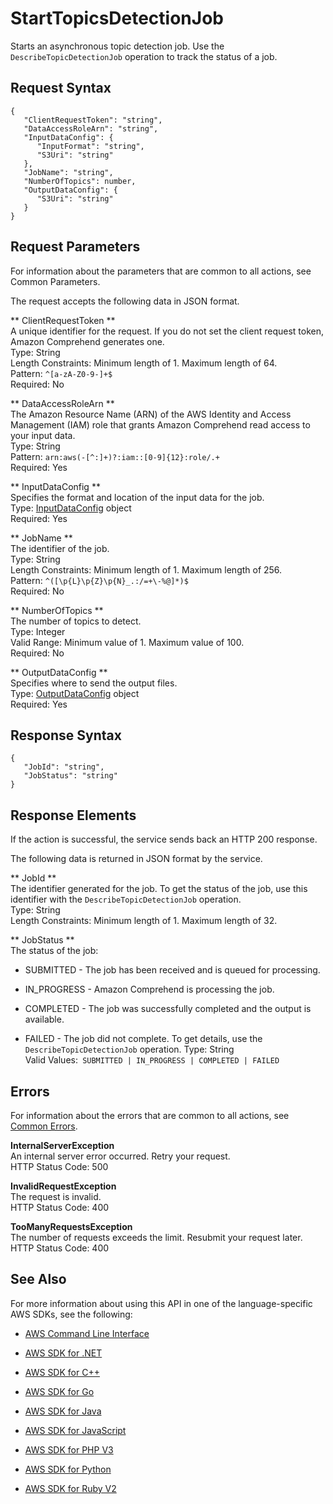 # StartTopicsDetectionJob<a name="API_StartTopicsDetectionJob"></a>

Starts an asynchronous topic detection job\. Use the `DescribeTopicDetectionJob` operation to track the status of a job\.

## Request Syntax<a name="API_StartTopicsDetectionJob_RequestSyntax"></a>

```
{
   "ClientRequestToken": "string",
   "DataAccessRoleArn": "string",
   "InputDataConfig": { 
      "InputFormat": "string",
      "S3Uri": "string"
   },
   "JobName": "string",
   "NumberOfTopics": number,
   "OutputDataConfig": { 
      "S3Uri": "string"
   }
}
```

## Request Parameters<a name="API_StartTopicsDetectionJob_RequestParameters"></a>

For information about the parameters that are common to all actions, see Common Parameters\.

The request accepts the following data in JSON format\.

 ** ClientRequestToken **   
A unique identifier for the request\. If you do not set the client request token, Amazon Comprehend generates one\.  
Type: String  
Length Constraints: Minimum length of 1\. Maximum length of 64\.  
Pattern: `^[a-zA-Z0-9-]+$`   
Required: No

 ** DataAccessRoleArn **   
The Amazon Resource Name \(ARN\) of the AWS Identity and Access Management \(IAM\) role that grants Amazon Comprehend read access to your input data\.   
Type: String  
Pattern: `arn:aws(-[^:]+)?:iam::[0-9]{12}:role/.+`   
Required: Yes

 ** InputDataConfig **   
Specifies the format and location of the input data for the job\.  
Type: [InputDataConfig](API_InputDataConfig.md) object  
Required: Yes

 ** JobName **   
The identifier of the job\.  
Type: String  
Length Constraints: Minimum length of 1\. Maximum length of 256\.  
Pattern: `^([\p{L}\p{Z}\p{N}_.:/=+\-%@]*)$`   
Required: No

 ** NumberOfTopics **   
The number of topics to detect\.  
Type: Integer  
Valid Range: Minimum value of 1\. Maximum value of 100\.  
Required: No

 ** OutputDataConfig **   
Specifies where to send the output files\.  
Type: [OutputDataConfig](API_OutputDataConfig.md) object  
Required: Yes

## Response Syntax<a name="API_StartTopicsDetectionJob_ResponseSyntax"></a>

```
{
   "JobId": "string",
   "JobStatus": "string"
}
```

## Response Elements<a name="API_StartTopicsDetectionJob_ResponseElements"></a>

If the action is successful, the service sends back an HTTP 200 response\.

The following data is returned in JSON format by the service\.

 ** JobId **   
The identifier generated for the job\. To get the status of the job, use this identifier with the `DescribeTopicDetectionJob` operation\.  
Type: String  
Length Constraints: Minimum length of 1\. Maximum length of 32\.

 ** JobStatus **   
The status of the job:   

+ SUBMITTED \- The job has been received and is queued for processing\.

+ IN\_PROGRESS \- Amazon Comprehend is processing the job\.

+ COMPLETED \- The job was successfully completed and the output is available\.

+ FAILED \- The job did not complete\. To get details, use the `DescribeTopicDetectionJob` operation\.
Type: String  
Valid Values:` SUBMITTED | IN_PROGRESS | COMPLETED | FAILED` 

## Errors<a name="API_StartTopicsDetectionJob_Errors"></a>

For information about the errors that are common to all actions, see [Common Errors](CommonErrors.md)\.

 **InternalServerException**   
An internal server error occurred\. Retry your request\.  
HTTP Status Code: 500

 **InvalidRequestException**   
The request is invalid\.  
HTTP Status Code: 400

 **TooManyRequestsException**   
The number of requests exceeds the limit\. Resubmit your request later\.  
HTTP Status Code: 400

## See Also<a name="API_StartTopicsDetectionJob_SeeAlso"></a>

For more information about using this API in one of the language\-specific AWS SDKs, see the following:

+  [AWS Command Line Interface](http://docs.aws.amazon.com/goto/aws-cli/comprehend-2017-11-27/StartTopicsDetectionJob) 

+  [AWS SDK for \.NET](http://docs.aws.amazon.com/goto/DotNetSDKV3/comprehend-2017-11-27/StartTopicsDetectionJob) 

+  [AWS SDK for C\+\+](http://docs.aws.amazon.com/goto/SdkForCpp/comprehend-2017-11-27/StartTopicsDetectionJob) 

+  [AWS SDK for Go](http://docs.aws.amazon.com/goto/SdkForGoV1/comprehend-2017-11-27/StartTopicsDetectionJob) 

+  [AWS SDK for Java](http://docs.aws.amazon.com/goto/SdkForJava/comprehend-2017-11-27/StartTopicsDetectionJob) 

+  [AWS SDK for JavaScript](http://docs.aws.amazon.com/goto/AWSJavaScriptSDK/comprehend-2017-11-27/StartTopicsDetectionJob) 

+  [AWS SDK for PHP V3](http://docs.aws.amazon.com/goto/SdkForPHPV3/comprehend-2017-11-27/StartTopicsDetectionJob) 

+  [AWS SDK for Python](http://docs.aws.amazon.com/goto/boto3/comprehend-2017-11-27/StartTopicsDetectionJob) 

+  [AWS SDK for Ruby V2](http://docs.aws.amazon.com/goto/SdkForRubyV2/comprehend-2017-11-27/StartTopicsDetectionJob) 